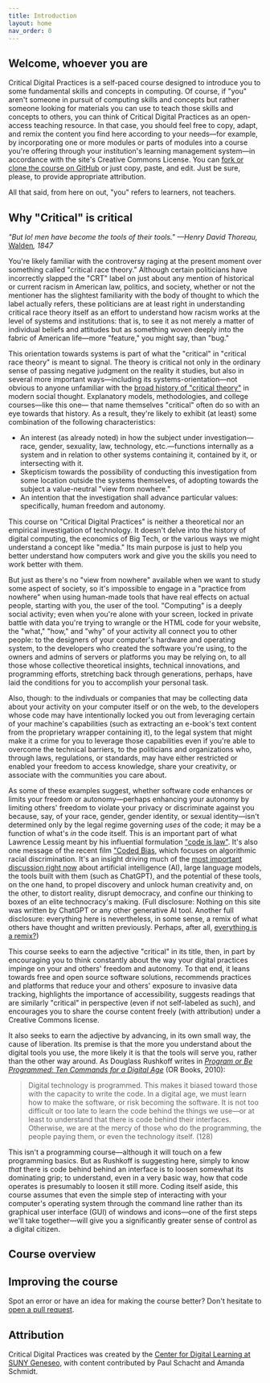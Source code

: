```yaml
---
title: Introduction
layout: home
nav_order: 0
---
```

## Welcome, whoever you are

Critical Digital Practices is a self-paced course designed to introduce you to some fundamental skills and concepts in computing. Of course, if "you" aren't someone in pursuit of computing skills and concepts but rather someone looking for materials you can use to teach those skills and concepts to others, you can think of Critical Digital Practices as an open-access teaching resource. In that case, you should feel free to copy, adapt, and remix the content you find here according to your needs&mdash;for example, by incorporating one or more modules or parts of modules into a course you're offering through your institution's learning management system&mdash;in accordance with the site's Creative Commons License. You can [fork or clone the course on GitHub](https://github.com/cdl-geneseo/critical-digital-practices) or just copy, paste, and edit. Just be sure, please, to provide appropriate attribution.

All that said, from here on out, "you" refers to learners, not teachers.

## Why "Critical" is critical

*"But lo! men have become the tools of their tools." &mdash;Henry David Thoreau,* [Walden](https://commons.digitalthoreau.org/walden/economy/economy-45-58/?s=tool#pTvsanomslitpaitaalttlhsbasnWhwrwfschjaHdaiwtwetvocpcmtBlmhbttwipfwhifsutfshWnnlcnsdoefhaCmaimiacbfmntbwaaestfhfceomlschbTapvwfiahcusl)*, 1847*

You're likely familiar with the controversy raging at the present moment over something called "critical race theory." Although certain politicians have incorrectly slapped the "CRT" label on just about any mention of historical or current racism in American law, politics, and society, whether or not the mentioner has the slightest familiarity with the body of thought to which the label actually refers, these politicians are at least right in understanding critical race theory itself as an effort to understand how racism works at the level of systems and institutions: that is, to see it as not merely a matter of individual beliefs and attitudes but as something woven deeply into the fabric of American life&mdash;more "feature," you might say, than "bug."

This orientation towards systems is part of what the "critical" in "critical race theory" is meant to signal. The theory is critical not only in the ordinary sense of passing negative judgment on the reality it studies, but also in several more important ways&mdash;including its systems-orientation&mdash;not obvious to anyone unfamiliar with the [broad history of "critical theory"](https://plato.stanford.edu/entries/critical-theory/) in modern social thought. Explanatory models, methodologies, and college courses&mdash;like this one&mdash; that name themselves "critical" often do so with an eye towards that history. As a result, they're likely to exhibit (at least) some combination of the following characteristics:

- An interest (as already noted) in how the subject under investigation&mdash;race, gender, sexuality, law, technology, etc.&mdash;functions internally as a system and in relation to other systems containing it, contained by it, or intersecting with it.
- Skepticism towards the possibility of conducting this investigation from some location outside the systems themselves, of adopting towards the subject a value-neutral "view from nowhere."
- An intention that the investigation shall advance particular values: specifically, human freedom and autonomy.

This course on "Critical Digital Practices" is neither a theoretical nor an empirical investigation of technology. It doesn't delve into the history of digital computing, the economics of Big Tech, or the various ways we might understand a concept like "media." Its main purpose is just to help you better understand how computers work and give you the skills you need to work better with them. 

But just as there's no "view from nowhere" available when we want to study some aspect of society, so it's impossible to engage in a "practice from nowhere" when using human-made tools that have real effects on actual people, starting with you, the user of the tool. "Computing" is a deeply social activity; even when you're alone with your screen, locked in private battle with data you're trying to wrangle or the HTML code for your website, the "what," "how," and "why" of your activity all connect you to other people: to the designers of your computer's hardware and operating system, to the developers who created the software you're using, to the owners and admins of servers or platforms you may be relying on, to all those whose collective theoretical insights, technical innovations, and programming efforts, stretching back through generations, perhaps, have laid the conditions for you to accomplish your personal task.

Also, though: to the indivduals or companies that may be collecting data about your activity on your computer itself or on the web, to the developers whose code may have intentionally locked you out from leveraging certain of your machine's capabilities (such as extracting an e-book's text content from the proprietary wrapper containing it), to the legal system that might make it a crime for you to leverage those capabilities even if you're able to overcome the technical barriers, to the politicians and organizations who, through laws, regulations, or standards, may have either restricted or enabled your freedom to access knowledge, share your creativity, or associate with the communities you care about.

As some of these examples suggest, whether software code enhances or limits your freedom or autonomy&mdash;perhaps enhancing your autonomy by limiting others' freedom to violate your privacy or discriminate against you because, say, of your race, gender, gender identity, or sexual identity&mdash;isn't determined only by the legal regime governing *uses* of the code; it may be a function of what's *in* the code itself. This is an important part of what Lawrence Lessig meant by his influential formulation ["code is law"](https://www.harvardmagazine.com/2000/01/code-is-law-html). It's also one message of the recent film ["Coded Bias](https://www.codedbias.com/about), which focuses on algorithmic racial discrimination. It's an insight driving much of the [most important discussion right now](https://nymag.com/intelligencer/article/ai-artificial-intelligence-chatbots-emily-m-bender.html) about artificial intelligence (AI), large language models, the tools built with them (such as ChatGPT), and the potential of these tools, on the one hand, to propel discovery and unlock human creativity and, on the other, to distort reality, disrupt democracy, and confine our thinking to boxes of an elite technocracy's making. (Full disclosure: Nothing on this site was written by ChatGPT or any other generative AI tool. Another full disclosure: everything here is nevertheless, in some sense, a remix of what others have thought and written previously. Perhaps, after all, [everything is a remix?](https://www.everythingisaremix.info/everything-is-a-remix-2023))

This course seeks to earn the adjective "critical" in its title, then, in part by encouraging you to think constantly about the way your digital practices impinge on your and others' freedom and autonomy. To that end, it leans towards free and open source software solutions, recommends practices and platforms that reduce your and others' exposure to invasive data tracking, highlights the importance of accessibility, suggests readings that are similarly "critical" in perspective (even if not self-labeled as such), and encourages you to share the course content freely (with attribution) under a Creative Commons license.

It also seeks to earn the adjective by advancing, in its own small way, the cause of liberation. Its premise is that the more you understand about the digital tools you use, the more likely it is that the tools will serve you, rather than the other way around. As Douglass Rushkoff writes in [*Program or Be Programmed: Ten Commands for a Digital Age*](https://rushkoff.com/books/program-or-be-programmed/) (OR Books, 2010):

> Digital technology is programmed. This makes it biased toward those with the capacity to write the code. In a digital age, we must learn how to make the software, or risk becoming the software. It is not too difficult or too late to learn the code behind the things we use&mdash;or at least to understand that there is code behind their interfaces. Otherwise, we are at the mercy of those who do the programming, the people paying them, or even the technology itself. (128)

This isn't a programming course&mdash;although it will touch on a few programming basics. But as Rushkoff is suggesting here, simply to know *that* there is code behind behind an interface is to loosen somewhat its dominating grip; to understand, even in a very basic way, how that code operates is presumably to loosen it still more. Coding itself aside, this course assumes that even the simple step of interacting with your computer's operating system through the command line rather than its graphical user interface (GUI) of windows and icons&mdash;one of the first steps we'll take together&mdash;will give you a significantly greater sense of control as a digital citizen.

## Course overview

## Improving the course

Spot an error or have an idea for making the course better? Don't hesitate to [open a pull request](https://github.com/cdl-geneseo/critical-digital-practices).

## Attribution

Critical Digital Practices was created by the [Center for Digital Learning at SUNY Geneseo](https://geneseo.edu/cdl), with content contributed by Paul Schacht and Amanda Schmidt.